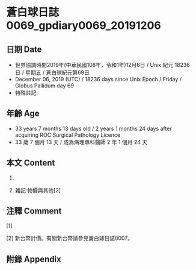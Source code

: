 # 蒼白球日誌0069_gpdiary0069_20191206 #

## 日期 Date ##

* 世界協調時間2019年(中華民國108年，令和1年)12月6日 / Unix 紀元 18236 日 / 星期五 / 蒼白球紀元第69日
* December 06, 2019 (UTC) / 18236 days since Unix Epoch / Friday / Globus Pallidum day 69
* 特殊註記:

## 年齡 Age ##

* 33 years 7 months 13 days old / 2 years 1 months 24 days after acquiring ROC Surgical Pathology Licence
* 33 歲 7 個月 13 天 / 成為病理專科醫師 2 年 1 個月 24 天

## 本文 Content ##

1. 

    
2. 雜記:物價與其他[2]

    

## 注釋 Comment ##

[1] 


[2] 新台幣計價。有關新台幣請參見蒼白球日誌0007。



## 附錄 Appendix ##

